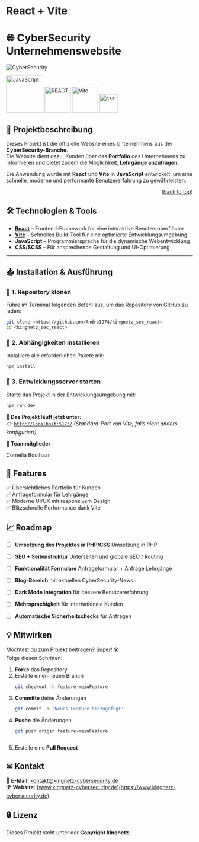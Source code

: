 # React + Vite


# 🌐 CyberSecurity Unternehmenswebsite

![CyberSecurity](https://img.shields.io/badge/CyberSecurity-Secure-blue?style=for-the-badge&logo=cybersecurity&logoColor=white)

<img src="https://img.shields.io/badge/javascript-%23323330.svg?style=for-the-badge&logo=javascript&logoColor=%23F7DF1E" alt="JavaScript" width="100"> <img src= "https://img.shields.io/badge/react-%2320232a.svg?style=for-the-badge&logo=react&logoColor=%2361DAFB" alt="REACT" width="70"> <img src="https://img.shields.io/badge/vite-%23646CFF.svg?style=for-the-badge&logo=vite&logoColor=black" alt="Vite" width="70"> <img src="https://img.shields.io/badge/CSS-1572B6?style=for-the-badge&logo=css3&logoColor=white" alt="css" width="50">




## 🚀 Projektbeschreibung

Dieses Projekt ist die offizielle Website eines Unternehmens aus der **CyberSecurity-Branche**.  
Die Website dient dazu, Kunden über das **Portfolio** des Unternehmens zu informieren und bietet zudem die Möglichkeit, **Lehrgänge anzufragen**.

Die Anwendung wurde mit **React** und **Vite** in **JavaScript** entwickelt, um eine schnelle, moderne und performante Benutzererfahrung zu gewährleisten.

<p align="right">(<a href="#readme-top">back to top</a>)</p>

## 🛠️ Technologien & Tools

- **[React](https://reactjs.org/)** – Frontend-Framework für eine interaktive Benutzeroberfläche
- **[Vite](https://vitejs.dev/)** – Schnelles Build-Tool für eine optimierte Entwicklungsumgebung
- **JavaScript** – Programmiersprache für die dynamische Webentwicklung
- **CSS/SCSS** – Für ansprechende Gestaltung und UI-Optimierung

---

## 📥 Installation & Ausführung

### 📌 1. Repository klonen

Führe im Terminal folgenden Befehl aus, um das Repository von GitHub zu laden:

```sh
git clone <https://github.com/Andre1974/kingnetz_sec_react>
cd <kingnetz_sec_react>
```


### 📌 2. Abhängigkeiten installieren

Installiere alle erforderlichen Pakete mit:

```sh
npm install
```

### 📌 3. Entwicklungsserver starten

Starte das Projekt in der Entwicklungsumgebung mit:

```sh
npm run dev
```

**📌 Das Projekt läuft jetzt unter:**  
👉 [`http://localhost:5173/`](http://localhost:5173/) _(Standard-Port von Vite, falls nicht anders konfiguriert)_



**👥 Teammitglieder**

Cornelia Boolhaar

## 🎯 Features

✅ Übersichtliches Portfolio für Kunden  
✅ Anfrageformular für Lehrgänge  
✅ Moderne UI/UX mit responsivem Design  
✅ Blitzschnelle Performance dank Vite



## 📈 Roadmap

- [ ] **Umsetzung des Projektes in PHP/CSS** Umsetzung in PHP
- [ ] **SEO + Seitenstruktur** Unterseiten und globale SEO / Routing
- [ ] **Funktionalität Formulare** Anfrageformular + Anfrage Lehrgänge
- [ ] **Blog-Bereich** mit aktuellen CyberSecurity-News
- [ ] **Dark Mode Integration** für bessere Benutzererfahrung
- [ ] **Mehrsprachigkeit** für internationale Kunden
- [ ] **Automatische Sicherheitschecks** für Anfragen



## 💡 Mitwirken

Möchtest du zum Projekt beitragen? Super! 🛠  
Folge diesen Schritten:

1. **Forke** das Repository
2. Erstelle einen neuen Branch
   ```sh
   git checkout -b feature-meinFeature
   ```
3. **Committe** deine Änderungen
   ```sh
   git commit -m 'Neues Feature hinzugefügt'
   ```
4. **Pushe** die Änderungen
   ```sh
   git push origin feature-meinFeature
   ```
   ```

5. Erstelle eine **Pull Request**



## ✉ Kontakt

📧 **E-Mail:** [kontakt@kingnetz-cybersecurity.de](mailto:kontakt@kingnetz-cybersecurity.de)  
🌍 **Website:** [www.kingnetz-cybersecurity.de](https://www.kingnetz-cybersecurity.de)



## 🔒 Lizenz

Dieses Projekt steht unter der **Copyright kingnetz**.




